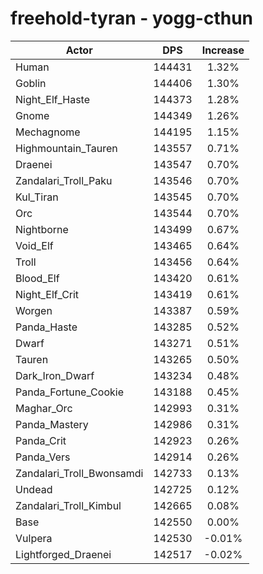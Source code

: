 # freehold-tyran - yogg-cthun
| Actor | DPS | Increase |
|---|:---:|:---:|
|Human|144431|1.32%|
|Goblin|144406|1.30%|
|Night_Elf_Haste|144373|1.28%|
|Gnome|144349|1.26%|
|Mechagnome|144195|1.15%|
|Highmountain_Tauren|143557|0.71%|
|Draenei|143547|0.70%|
|Zandalari_Troll_Paku|143546|0.70%|
|Kul_Tiran|143545|0.70%|
|Orc|143544|0.70%|
|Nightborne|143499|0.67%|
|Void_Elf|143465|0.64%|
|Troll|143456|0.64%|
|Blood_Elf|143420|0.61%|
|Night_Elf_Crit|143419|0.61%|
|Worgen|143387|0.59%|
|Panda_Haste|143285|0.52%|
|Dwarf|143271|0.51%|
|Tauren|143265|0.50%|
|Dark_Iron_Dwarf|143234|0.48%|
|Panda_Fortune_Cookie|143188|0.45%|
|Maghar_Orc|142993|0.31%|
|Panda_Mastery|142986|0.31%|
|Panda_Crit|142923|0.26%|
|Panda_Vers|142914|0.26%|
|Zandalari_Troll_Bwonsamdi|142733|0.13%|
|Undead|142725|0.12%|
|Zandalari_Troll_Kimbul|142665|0.08%|
|Base|142550|0.00%|
|Vulpera|142530|-0.01%|
|Lightforged_Draenei|142517|-0.02%|
